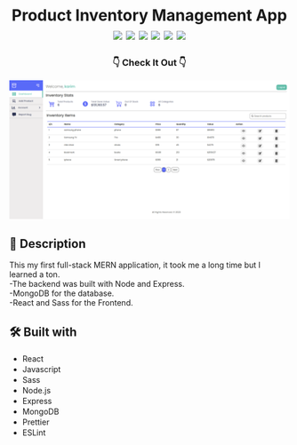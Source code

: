 <div  align=center>
	<h1>Product Inventory Management App
	<br>
		<img src="https://img.shields.io/static/v1?label=&message=React&color=61DAFB&style=for-the-badge&logo=react&logoColor=black&logoWidth=&labelColor=&link=">
		<img src="https://img.shields.io/static/v1?label=&message=Javascript&color=F0DB4F&style=for-the-badge&logo=javascript&logoColor=black&logoWidth=&labelColor=&link=">
		<img src="https://img.shields.io/static/v1?label=&message=Sass&color=cc6699&style=for-the-badge&logo=sass&logoColor=white&logoWidth=&labelColor=&link=">
        <img src="https://img.shields.io/static/v1?label=&message=Node&color=3C873A&style=for-the-badge&logo=nodedotjs&logoColor=white&logoWidth=&labelColor=&link=">
        <img src="https://img.shields.io/static/v1?label=&message=Express&color=black&style=for-the-badge&logo=express&logoColor=white&logoWidth=&labelColor=&link=">
        <img src="https://img.shields.io/static/v1?label=&message=MongoDB&color=589636&style=for-the-badge&logo=mongodb&logoColor=white&logoWidth=&labelColor=&link=">
		<br>
	</h1>
	<h3> 👇 Check It Out 👇 </h3>
</div>

[<img alt="screenShot of site" width="900px" src="./readme-assets/website-screenshot.png" />](https://chafai-abdelkrim.github.io/)

## 📝 Description

This my first full-stack MERN application, it took me a long time but I learned a ton.<br/>
-The backend was built with Node and Express.<br/>
-MongoDB for the database.<br/>
-React and Sass for the Frontend.<br/>

## 🛠️ Built with

- React <img height="16" width="16" src="https://cdn.simpleicons.org/react" />
- Javascript <img height="16" width="16" src="https://cdn.simpleicons.org/javascript" />
- Sass <img height="16" width="16" src="https://cdn.simpleicons.org/sass" />
- Node.js <img height="16" width="16" src="https://cdn.simpleicons.org/nodedotjs" />
- Express <img height="16" width="16" src="https://cdn.simpleicons.org/express" />
- MongoDB <img height="16" width="16" src="https://cdn.simpleicons.org/mongodb" />
- Prettier <img height="16" width="16" src="https://cdn.simpleicons.org/prettier" />
- ESLint <img height="16" width="16" src="https://cdn.simpleicons.org/eslint" />
